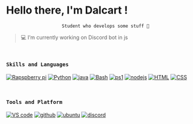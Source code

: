 # Hello there, I'm Dalcart !
                         Student who develops some stuff 🤚
 

 > 💻 I’m currently working on Discord bot in js
 
<br/>
<h4><b><samp>Skills and Languages</samp></b></h4>

[![Rapspberry pi](https://img.shields.io/badge/-Rapspberry_PI-a39693?style=flat-square&logo=Raspberry%20Pi&logoColor=white)]()
[![Python](https://img.shields.io/badge/-Python-a39693?style=flat-square&logo=python&logoColor=white)]()
[![java](https://img.shields.io/badge/-Java-a39693?style=flat-square&logo=java&logoColor=white)]()
[![Bash](https://img.shields.io/badge/-Bash-a39693?style=flat-square&logo=GNU%20Bash&logoColor=white)]()
[![ps1](https://img.shields.io/badge/-Powershell-a39693?style=flat-square&logo=powershell&logoColor=white)]()
[![nodejs](https://img.shields.io/badge/-NodeJS-a39693?style=flat-square&logo=node.js&logoColor=white)]()
[![HTML](https://img.shields.io/badge/-HTML-a39693?style=flat-square&logo=html5&logoColor=white)]()
[![CSS](https://img.shields.io/badge/-CSS-a39693?style=flat-square&logo=css3&logoColor=white)]()

<br/>
<h4><b><samp>Tools and Platform</samp></b></h4>

[![VS code](https://img.shields.io/badge/-VS_code-a39693?style=flat-square&logo=Visual%20Studio%20Code&logoColor=white)]()
[![github](https://img.shields.io/badge/-Github-a39693?style=flat-square&logo=github&logoColor=white)]()
[![ubuntu](https://img.shields.io/badge/-Ubuntu-a39693?style=flat-square&logo=ubuntu&logoColor=white)]()
[![discord](https://img.shields.io/badge/-Discord-a39693?style=flat-square&logo=Discord&logoColor=white)]()
